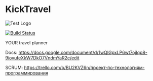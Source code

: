 # KickTravel

![Test Logo](https://octodex.github.com/AShedko/kicktravel/test_logo.png)

[![Build Status](https://travis-ci.org/AShedko/kicktravel.svg?branch=master)](https://travis-ci.org/AShedko/kicktravel)

YOUR travel planner

Docs:
https://docs.google.com/document/d/1wQIGpxLP6wt7ojlqp8-9iovufeXkW7DkO7VndmYaR2c/edit

SCRUM:
https://trello.com/b/BU2KVZ6n/проект-по-технологиям-программирования

